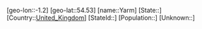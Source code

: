 ﻿---
location: [54.53,-1.2]
type: City
tags:
- geo/City


SpocWebEntityId: 35740
isDeleted: false
confidential: public

---
[geo-lon::-1.2]
[geo-lat::54.53]
[name::Yarm]
[State::]
[Country::[United_Kingdom](geo/Continent/Europe/United_Kingdom.md)]
[StateId::]
[Population::]
[Unknown::]

